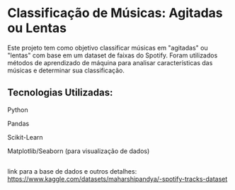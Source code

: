 # Classificação de Músicas: Agitadas ou Lentas

Este projeto tem como objetivo classificar músicas em "agitadas" ou "lentas" com base em um dataset de faixas do Spotify. Foram utilizados métodos de aprendizado de máquina para analisar características das músicas e determinar sua classificação.

## Tecnologias Utilizadas:

Python

Pandas

Scikit-Learn

Matplotlib/Seaborn (para visualização de dados)

##
link para a base de dados e outros detalhes: https://www.kaggle.com/datasets/maharshipandya/-spotify-tracks-dataset
